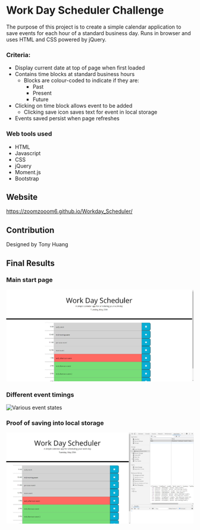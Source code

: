 # Work Day Scheduler Challenge
The purpose of this project is to create a simple calendar application to save events for each hour of a standard business day. Runs in browser and uses HTML and CSS powered by jQuery.

### Criteria:
* Display current date at top of page when first loaded
* Contains time blocks at standard business hours
    * Blocks are colour-coded to indicate if they are:
        * Past
        * Present
        * Future
* Clicking on time block allows event to be added
    * Clicking save icon saves text for event in local storage
* Events saved persist when page refreshes 

### Web tools used
* HTML
* Javascript
* CSS
* jQuery
* Moment.js
* Bootstrap

## Website
https://zoomzooom6.github.io/Workday_Scheduler/

## Contribution
Designed by Tony Huang

## Final Results

### Main start page
<img src="./assets/images/Startpage.jpg" alt="Main start page"/>

### Different event timings
<img src="./assests/images/Eventstimings.jpg" alt="Various event states" />

### Proof of saving into local storage
<img src="./assets/images/SavedLocal.jpg" alt="Local Storage entries" />